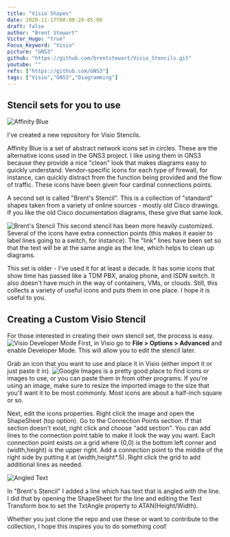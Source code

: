 ```yaml
---
title: "Visio Shapes"
date: 2020-11-17T08:00:28-05:00
draft: false
author: "Brent Stewart"
Victor_Hugo: "true"
Focus_Keyword: "Visio"
picture: "GNS3"
github: "https://github.com/brentstewart/Visio_Stencils.git"
youtube: ""
refs: ["https://github.com/GNS3"]
tags: ["Visio","GNS3","Diagramming"]
---
```

## Stencil sets for you to use
![Affinity Blue](/AffinityBlue.PNG#floatright)

I've created a new repository for Visio Stencils.  

Affinity Blue is a set of abstract network icons set in circles.  These are the alternative icons used in the GNS3 project.  I like using them in GNS3 because they provide a nice "clean" look that makes diagrams easy to quickly understand.  Vendor-specific icons for each type of firewall, for instance, can quickly distract from the function being provided and the flow of traffic.  These icons have been given four cardinal connections points.

A second set is called "Brent's Stencil".  This is a collection of "standard" shapes taken from a variety of online sources - mostly old Cisco drawings.  If you like the old Cisco documentation diagrams, these give that same look.

![Brent's Stencil](/BrentsStencil.PNG#floatleft)
This second stencil has been more heavily customized.  Several of the icons have extra connection points (this makes it easier to label lines going to a switch, for instance).  The "link" lines have been set so that the text will be at the same angle as the line, which helps to clean up diagrams.

This set is older - I've used it for at least a decade.  It has some icons that show time has passed like a TDM PBX, analog phone, and ISDN switch.  It also doesn't have much in the way of containers, VMs, or clouds.  Still, this collects a variety of useful icons and puts them in one place.  I hope it is useful to you.  

## Creating a Custom Visio Stencil

For those interested in creating their own stencil set, the process is easy.  
![Visio Developer Mode](/Visio_Dev_Mode.PNG#floatright)
First, in Visio go to __File > Options > Advanced__ and enable Developer Mode.  This will allow you to edit the stencil later.

Grab an icon that you want to use and place it in Visio (either import it or just paste it in).  ![Google Images](https://google.com/images) is a pretty good place to find icons or images to use, or you can paste them in from other programs. If you're using an image, make sure to resize the imported image to the size that you'll want it to be most commonly.  Most icons are about a half-inch square or so.

Next, edit the icons properties.  Right click the image and open the ShapeSheet (top option).  Go to the Connection Points section.  If that section doesn't exist, right click and choose "add section".  You can add lines to the connection point table to make it look the way you want.  Each connection point exists on a grid where (0,0) is the bottom left corner and (width,height) is the upper right.  Add a connection point to the middle of the right side by putting it at (width,height*.5).  Right click the grid to add additional lines as needed.

![Angled Text](/Visio_angle.PNG)

In "Brent's Stencil" I added a line which has text that is angled with the line.  I did that by opening the ShapeSheet for the line and editing the Text Transform box to set the TxtAngle property to ATAN(Height/Width).

Whether you just clone the repo and use these or want to contribute to the collection, I hope this inspires you to do something cool!







